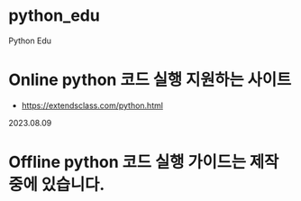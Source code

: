 # python_edu
Python Edu


# Online python 코드 실행 지원하는 사이트
- https://extendsclass.com/python.html

2023.08.09
# Offline python 코드 실행 가이드는 제작 중에 있습니다.
